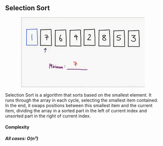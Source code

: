 ## Selection Sort

<p align="center">
    <img src="../.github/selectionsort.gif">
</p>

Selection Sort is a algorithm that sorts based on the smallest element. It runs through the array in each cycle, selecting the smallest item contained. In the end, it swaps positions between this smallest item and the current item, dividing the array in a sorted part in the left of current index and unsorted part in the right of current index.

#### Complexity 
##### All cases: O(n²)